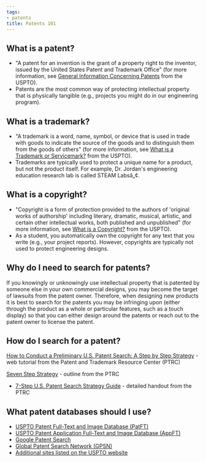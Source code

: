 ```yaml
---
tags:
- patents
title: Patents 101
---
```


## What is a patent?

-   "A patent for an invention is the grant of a property right to the inventor, issued by the United States Patent and Trademark Office" (for more information, see [General Information Concerning Patents](http://www.uspto.gov/patents-getting-started/general-information-concerning-patents) from the USPTO).
-   Patents are the most common way of protecting intellectual property that is physically tangible (e.g., projects you might do in our engineering program).

## What is a trademark?

-   "A trademark is a word, name, symbol, or device that is used in trade with goods to indicate the source of the goods and to distinguish them from the goods of others" (for more information, see [What is a Trademark or Servicemark?](http://www.uspto.gov/patents-getting-started/general-information-concerning-patents#heading-2) from the USPTO).
-   Trademarks are typically used to protect a unique name for a product, but not the product itself. For example, Dr. Jordan's engineering education research lab is called STEAM Labsâ„¢.

## What is a copyright?

-   "Copyright is a form of protection provided to the authors of 'original works of authorship' including literary, dramatic, musical, artistic, and certain other intellectual works, both published and unpublished" (for more information, see [What is a Copyright?](http://www.uspto.gov/patents-getting-started/general-information-concerning-patents#heading-2) from the USPTO).
-   As a student, you automatically own the copyright for any text that you write (e.g., your project reports). However, copyrights are typically not used to protect engineering designs.

## Why do I need to search for patents?

If you knowingly or unknowingly use intellectual property that is patented by someone else in your own commercial designs, you may become the target of lawsuits from the patent owner. Therefore, when designing new products it is best to search for the patents you may be infringing upon (either through the product as a whole or particular features, such as a touch display) so that you can either design around the patents or reach out to the patent owner to license the patent.

## How do I search for a patent?

[How to Conduct a Preliminary U.S. Patent Search: A Step by Step Strategy](http://www.uspto.gov/video/cbt/ptrcsearching/) - web tutorial from the Patent and Trademark Resource Center (PTRC)

[Seven Step Strategy](http://www.uspto.gov/learning-and-resources/support-centers/patent-and-trademark-resource-centers-ptrc/resources/seven) - outline from the PTRC

-   [7-Step U.S. Patent Search Strategy Guide](http://www.uspto.gov/sites/default/files/documents/7_Step_US_Patent_Search_Strategy_Guide_2015_rev.pdf) - detailed handout from the PTRC

## What patent databases should I use?

-   [USPTO Patent Full-Text and Image Database (PatFT)](http://www.uspto.gov/patents-application-process/search-patents#heading-1)
-   [USPTO Patent Application Full-Text and Image Database (AppFT)](http://www.uspto.gov/patents-application-process/search-patents#heading-2)
-   [Google Patent Search](http://www.google.com/patents)
-   [Global Patent Search Network (GPSN)](http://www.uspto.gov/patents-application-process/search-patents#heading-3)
-   [Additional sites listed on the USPTO website](http://www.uspto.gov/patents-application-process/search-patents)
